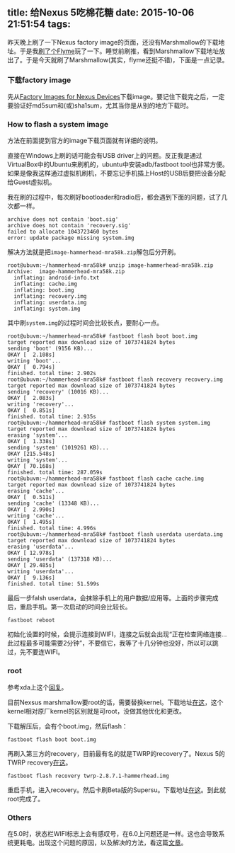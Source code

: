 title: 给Nexus 5吃棉花糖
date: 2015-10-06 21:51:54
tags:
---
昨天晚上刷了一下Nexus factory image的页面，还没有Marshmallow的下载地址。于是我[刷了个Flyme][weibo-post-flyme]玩了一下。睡觉前刷推，看到Marshmallow下载地址放出了。于是今天就刷了Marshmallow(其实，flyme还挺不错)，下面是一点记录。

<!-- more -->

### 下载factory image

先从[Factory Images for Nexus Devices][nexus-image]下载image。要记住下载完之后，一定要验证好md5sum和(或)sha1sum，尤其当你是从别的地方下载时。

### How to flash a system image

方法在前面提到官方的image下载页面就有详细的说明。

直接在Windows上刷的话可能会有USB driver上的问题。反正我是通过VirtualBox中的Ubuntu来刷机的，ubuntu中安装adb/fastboot tool也非常方便。如果是像我这样通过虚拟机刷机，不要忘记手机插上Host的USB后要把设备分配给Guest虚拟机。

我在刷的过程中，每次刷好bootloader和radio后，都会遇到下面的问题，试了几次都一样。

```
archive does not contain 'boot.sig'
archive does not contain 'recovery.sig'
failed to allocate 1043723460 bytes
error: update package missing system.img
```

解决方法就是把`image-hammerhead-mra58k.zip`解包后分开刷。

```
root@ubuvm:~/hammerhead-mra58k# unzip image-hammerhead-mra58k.zip 
Archive:  image-hammerhead-mra58k.zip
  inflating: android-info.txt        
  inflating: cache.img               
  inflating: boot.img                
  inflating: recovery.img            
  inflating: userdata.img            
  inflating: system.img 
```

其中刷`system.img`的过程时间会比较长点，要耐心一点。

```
root@ubuvm:~/hammerhead-mra58k# fastboot flash boot boot.img 
target reported max download size of 1073741824 bytes
sending 'boot' (9156 KB)...
OKAY [  2.108s]
writing 'boot'...
OKAY [  0.794s]
finished. total time: 2.902s
root@ubuvm:~/hammerhead-mra58k# fastboot flash recovery recovery.img 
target reported max download size of 1073741824 bytes
sending 'recovery' (10016 KB)...
OKAY [  2.083s]
writing 'recovery'...
OKAY [  0.851s]
finished. total time: 2.935s
root@ubuvm:~/hammerhead-mra58k# fastboot flash system system.img 
target reported max download size of 1073741824 bytes
erasing 'system'...
OKAY [  1.338s]
sending 'system' (1019261 KB)...
OKAY [215.548s]
writing 'system'...
OKAY [ 70.168s]
finished. total time: 287.059s
root@ubuvm:~/hammerhead-mra58k# fastboot flash cache cache.img 
target reported max download size of 1073741824 bytes
erasing 'cache'...
OKAY [  0.511s]
sending 'cache' (13348 KB)...
OKAY [  2.990s]
writing 'cache'...
OKAY [  1.495s]
finished. total time: 4.996s
root@ubuvm:~/hammerhead-mra58k# fastboot flash userdata userdata.img 
target reported max download size of 1073741824 bytes
erasing 'userdata'...
OKAY [ 12.978s]
sending 'userdata' (137318 KB)...
OKAY [ 29.485s]
writing 'userdata'...
OKAY [  9.136s]
finished. total time: 51.599s
```


最后一步falsh userdata，会抹除手机上的用户数据/应用等。上面的步骤完成后，重启手机。第一次启动的时间会比较长。

```
fastboot reboot
```

初始化设置的时候，会提示连接到WIFI，连接之后就会出现“正在检查网络连接...此过程最多可能需要2分钟”，不要信它，我等了十几分钟也没好，所以可以跳过，先不要连WIFI。



### root

参考xda上这个[回复][xda-root-post]。

目前Nexsus marshmallow要root的话，需要替换kernel。下载地址[在这][rootable-boot]，这个kernel相对原厂kernel的区别就是可root，没做其他优化和更改。

下载解压后，会有个boot.img，然后flash：

```
fastboot flash boot boot.img
```

再刷入第三方的recovery，目前最有名的就是TWRP的recovery了。Nexus 5的TWRP recovery[在这][nexus-5-twrp]。

```
fastboot flash recovery twrp-2.8.7.1-hammerhead.img
```

重启手机，进入recovery。然后卡刷Beta版的Supersu。下载地址[在这][supersu-beta]。到此就root完成了。


### Others

在5.0时，状态栏WIFI标志上会有感叹号，在6.0上问题还是一样。这也会导致系统更耗电。出现这个问题的原因，以及解决的方法，看这篇[文章][generate_204-reson]。



[weibo-post-flyme]: http://weibo.com/1351146375/CDPSxui4x?from=page_1005051351146375_profile&wvr=6&mod=weibotime&type=comment#_rnd1444136437374
[nexus-image]: https://developers.google.com/android/nexus/images
[xda-root-post]: http://forum.xda-developers.com/showpost.php?p=63147932&postcount=81
[rootable-boot]: http://www.mediafire.com/download/b69gq3wnanmmd4g/StephanMc_Kernel-hammerhead-20150904.zip
[nexus-5-twrp]: https://dl.twrp.me/hammerhead/
[supersu-beta]: https://download.chainfire.eu/740/SuperSU/BETA-SuperSU-v2.49.zip
[generate_204-reson]: http://www.noisyfox.cn/45.html
